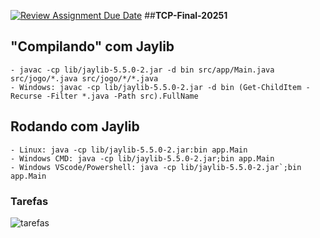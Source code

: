 [![Review Assignment Due Date](https://classroom.github.com/assets/deadline-readme-button-22041afd0340ce965d47ae6ef1cefeee28c7c493a6346c4f15d667ab976d596c.svg)](https://classroom.github.com/a/zli9RIbW)
##**TCP-Final-20251**

## "Compilando" com Jaylib
    - javac -cp lib/jaylib-5.5.0-2.jar -d bin src/app/Main.java src/jogo/*.java src/jogo/*/*.java
    - Windows: javac -cp lib/jaylib-5.5.0-2.jar -d bin (Get-ChildItem -Recurse -Filter *.java -Path src).FullName

## Rodando com Jaylib
    - Linux: java -cp lib/jaylib-5.5.0-2.jar:bin app.Main
    - Windows CMD: java -cp lib/jaylib-5.5.0-2.jar;bin app.Main
    - Windows VScode/Powershell: java -cp lib/jaylib-5.5.0-2.jar`;bin app.Main

### Tarefas

![tarefas](https://github.com/user-attachments/assets/20ea9525-c405-488d-90b8-e3761d221cc0)

